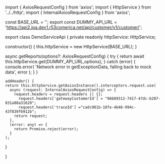 import { AxiosRequestConfig } from 'axios';
import { HttpService } from '../../http';
import { InternalAxiosRequestConfig } from 'axios';

const BASE_URL = '';
export const DUMMY_API_URL =
  'https://api2.ipa.dev1.r53comerica.net/api/customer/v1/customer/';

export class DemoServiceApi {
  private readonly httpService: HttpService;

  constructor() {
    this.httpService = new HttpService(BASE_URL);
  }

  async getReports(options?: AxiosRequestConfig) {
    try {
      return await this.httpService.get(DUMMY_API_URL,options);
    } catch (error) {
      console.error(
        'Network error in getExceptionData, falling back to mock data',
        error
      );
    }
  }

    addHeader() {
    return this.httpService.getAxiosInstance().interceptors.request.use(
      async (request: InternalAxiosRequestConfig) => {
        request.headers = request.headers || {};
          request.headers['gatewayCustomerId'] = "96689312-7417-47dc-b207-831a88a31620";
          request.headers['traceId'] ="cadc981b-18fe-4b46-994c-43f839f6912b";
        return request;
      },
      (error: any) => {
        return Promise.reject(error);
      }
    );
  }
   
}
